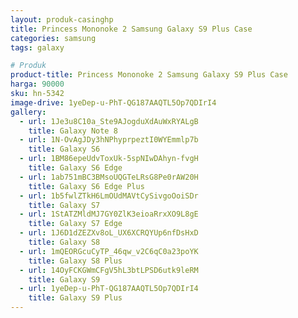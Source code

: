 ```yaml
---
layout: produk-casinghp
title: Princess Mononoke 2 Samsung Galaxy S9 Plus Case
categories: samsung
tags: galaxy

# Produk
product-title: Princess Mononoke 2 Samsung Galaxy S9 Plus Case
harga: 90000
sku: hn-5342
image-drive: 1yeDep-u-PhT-QG187AAQTL5Op7QDIrI4
gallery:
  - url: 1Je3u8C10a_Ste9AJogduXdAuWxRYALgB
    title: Galaxy Note 8
  - url: 1N-OvAgJDy3hNPhyprpeztI0WYEmmlp7b
    title: Galaxy S6
  - url: 1BM86epeUdvToxUk-5spNIwDAhyn-fvgH
    title: Galaxy S6 Edge
  - url: 1ab751mBC3BMsoUQGTeLRsG8Pe0rAW20H
    title: Galaxy S6 Edge Plus
  - url: 1b5fwlZTkH6LmOUdMAVtCySivgoOoiSDr
    title: Galaxy S7
  - url: 1StATZMldMJ7GY0ZlK3eioaRrxXO9L8gE
    title: Galaxy S7 Edge
  - url: 1J6D1dZEZXv8oL_UX6XCRQYUp6nfDsHxD
    title: Galaxy S8
  - url: 1mQEORGcuCyTP_46qw_v2C6qC0a23poYK
    title: Galaxy S8 Plus
  - url: 14OyFCKGWmCFgV5hL3btLPSD6utk9leRM
    title: Galaxy S9
  - url: 1yeDep-u-PhT-QG187AAQTL5Op7QDIrI4
    title: Galaxy S9 Plus
---
```

